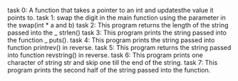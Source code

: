 task 0: A function that takes a pointer to an int and updatesthe value it points to.
task 1: swap the digit in the main function using the parameter in the swap(int * a and b)
task 2: This program returns the length of the string passed into the _ strlen()
task 3: This program prints the string passed into the function _ puts().
task 4: This program prints the string passed into function printrev() in reverse.
task 5: This program returns the string passed into function revstring() in reverse.
task 6: This program prints one character of string str and skip one till the end of the string.
task 7: This program prints the second half of the string passed into the function.
